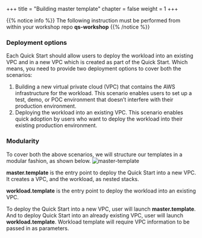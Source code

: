 ﻿+++
title = "Building master template"
chapter = false
weight = 1
+++

{{% notice info %}}
The following instruction must be performed from within your workshop repo **qs-workshop**
{{% /notice %}}

### Deployment options
Each Quick Start should allow users to deploy the workload into an existing VPC and in a new VPC which is created as part of the Quick Start. Which means, you need to provide two deployment options to cover both the scenarios:

1. Building a new virtual private cloud (VPC) that contains the AWS infrastructure for the workload. This scenario enables users to set up a test, demo, or POC environment that doesn’t interfere with their production environment.
2. Deploying the workload into an existing VPC. This scenario enables quick adoption by users who want to deploy the workload into their existing production environment.

### Modularity

To cover both the above scenarios, we will structure our templates in a modular fashion, as shown below.
![master-template](/images/master-template.png?width=60%&height=60%)

**master.template** is the entry point to deploy the Quick Start into a new VPC. It creates a VPC, and the workload, as nested stacks.

**workload.template** is the entry point to deploy the workload into an existing VPC.

To deploy the Quick Start into a new VPC, user will launch **master.template**. And to deploy Quick Start into an already existing VPC, user will launch **workload.template**. Workload template will require VPC information to be passed in as parameters.